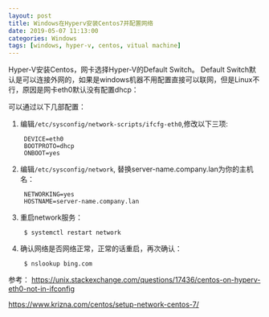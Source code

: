 ```yaml
---
layout: post
title: Windows在Hyperv安装Centos7并配置网络
date: 2019-05-07 11:13:00 
categories: Windows
tags: [windows, hyper-v, centos, vitual machine]
---
```

Hyper-V安装Centos，网卡选择Hyper-V的Default Switch。
Default Switch默认是可以连接外网的，如果是windows机器不用配置直接可以联网，但是Linux不行，原因是网卡eth0默认没有配置dhcp：

可以通过以下几部配置：

1. 编辑`/etc/sysconfig/network-scripts/ifcfg-eth0`,修改以下三项:

        DEVICE=eth0
        BOOTPROTO=dhcp
        ONBOOT=yes

2. 编辑`/etc/sysconfig/network`, 替换server-name.company.lan为你的主机名：

        NETWORKING=yes
        HOSTNAME=server-name.company.lan

3. 重启network服务：

        $ systemctl restart network

4. 确认网络是否网络正常，正常的话重启，再次确认：

        $ nslookup bing.com


参考：
https://unix.stackexchange.com/questions/17436/centos-on-hyperv-eth0-not-in-ifconfig

https://www.krizna.com/centos/setup-network-centos-7/